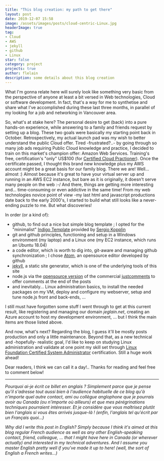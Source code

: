 ```yaml
---
title: "This blog creation: my path to get there"
layout: post
date: 2019-12-07 15:58
image: /assets/images/posts/cloud-centric-Linux.jpg
headerImage: true
tag:
- Cloud
- AWS
- jekyll
- github
- Linux
star: false
category: project
projects: true
author: flelain
description: some details about this blog creation
---
```


What I'm gonna relate here will surely look like something very basic from the perspective of anyone at least a bit versed in Web technologies, Cloud or software development. In fact, that's a way for me to synthetise and share what I've accomplished during these last three months, in parallel of my looking for a job and networking in Vancouver area.

So, what's at stake here? The personal desire to get (back) into a pure hands-on experience, while answering to a family and friends request by setting up a blog. These two goals were basically my starting point back in October. Retrospectively, my actual launch pad was my wish to better understand the public Cloud offer. Tired -frustrated?..- by going through so many job ads requiring Public Cloud knowledge and practice, I decided to train on this market's champion offer: Amazon Web Services. Training's free, certification's "only" US$100 (for <a href="https://aws.amazon.com/certification/certified-cloud-practitioner/">Certified Cloud Practioner</a>). Once the certificate passed, I thought this brand new knowledge plus my AWS account might be a great basis for our family blog. There we are! Well... almost :) Almost because it's great to have your virtual server up and running in an AWS EC2 instance, but bare as it is originally, it doesn't serve many people on the web :-/ And there, things are getting more interesting and... time-consuming or even addictive in the same time! From my web technologies novice point of view -my last html and javascript productions date back to the early 2000's, I started to build what still looks like a never-ending puzzle to me. But what discoveries!

In order (or a kind of):
- github, to find out a nice but simple blog template ; I opted for the "minimalist" <a href="https://github.com/sergiokopplin/indigo">Indigo Template</a> provided by <a href="https://github.com/sergiokopplin/">Sergio Kopplin</a>
- git and github principles, functioning and setup in a Windows environment (my laptop) and a Linux one (my EC2 instance, which runs an Ubuntu 18.04)
- a code editor, which is worth to dig into, git-aware and managing github synchronization ; I chose <a href="https://atom.io/">Atom</a>, an opensource editor developed by github
- <a href="https://jekyllrb.com/">jekyll</a>, a static site generator, which is one of the underlying tools of this site
- node.js via the <a href="https://github.com/JustComments/jc-server">opensource version</a> of the commercial <a href="https://just-comments.com/">justcomments</a> to offer comments at the end of the posts
- and inevitably... Linux administration basics, to install the needed packages on my VM, deploy and configure my webserver, setup and tune node.js front and back-ends, ...

I still must have forgotten some stuff I went through to get at this current result, like registering and managing our domain *jeglain.net*, creating an Azure account to host my development environment, ... but I think the main items are those listed above.

And now, what's next? Regarding the blog, I guess it'll be mostly posts production and only a little maintenance. Beyond that, as a new technical and -hopefully- realistic goal, I'd like to keep on studying Linux administration and validate at one point my skill set through <a href="https://training.linuxfoundation.org/certification/linux-foundation-certified-sysadmin-lfcs/">Linux Foundation Certified System Administrator</a> certification. Still a huge work ahead!

Dear readers, I think we can call it a day!.. Thanks for reading and feel free to comment below!

---

*Pourquoi ai-je écrit ce billet en anglais ? Simplement parce que je pense qu'il s'adresse tout aussi bien à l'audience habituelle de ce blog qu'à n'importe quel autre contact, ami ou collègue anglophone que je pourrais avoir au Canada (ou n'importe où ailleurs) et que mes pérégrinations techniques pourraient intéresser. Et je considère que vous maîtrisez plutôt bien l'anglais si vous êtes arrivés jusque-là ! (enfin, l'anglais tel qu'écrit par un Français quoi...)*

*Why did I write this post in English? Simply because I think it's aimed at this blog regular French audience as well as any other English-speaking contact, friend, colleague, ... that I might have here in Canada (or wherever actually) and interested in my technical adventures. And I assume you master English pretty well if you've made it up to here! (well, the sort of English a French writes...)*
